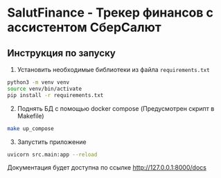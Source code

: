 # SalutFinance - Трекер финансов с ассистентом СберСалют

## Инструкция по запуску

1. Установить необходимые библиотеки из файла `requirements.txt`
```sh
python3 -m venv venv
source venv/bin/activate
pip install -r requirements.txt
```

2. Поднять БД с помощью docker compose (Предусмотрен скрипт в Makefile)
```sh
make up_compose
```

3. Запустить приложение
```sh
uvicorn src.main:app --reload
```

Документация будет доступна по ссылке http://127.0.0.1:8000/docs